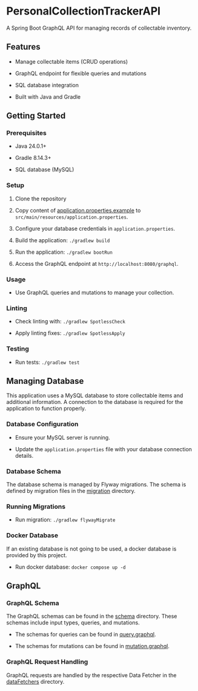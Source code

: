 # PersonalCollectionTrackerAPI

A Spring Boot GraphQL API for managing records of collectable inventory.

## Features

- Manage collectable items (CRUD operations)

- GraphQL endpoint for flexible queries and mutations

- SQL database integration

- Built with Java and Gradle

## Getting Started

### Prerequisites

- Java 24.0.1+

- Gradle 8.14.3+

- SQL database (MySQL)

### Setup

1. Clone the repository

2. Copy content of [application.properties.example](src/main/resources/application.properties.example) to `src/main/resources/application.properties`.

3. Configure your database credentials in `application.properties`.

4. Build the application: `./gradlew build`

5. Run the application: `./gradlew bootRun`

6. Access the GraphQL endpoint at `http://localhost:8080/graphql`.

### Usage

- Use GraphQL queries and mutations to manage your collection.

### Linting

- Check linting with: `./gradlew SpotlessCheck`

- Apply linting fixes: `./gradlew SpotlessApply`

### Testing

- Run tests: `./gradlew test`

## Managing Database

This application uses a MySQL database to store collectable items and additional information.
A connection to the database is required for the application to function properly.

### Database Configuration

- Ensure your MySQL server is running.

- Update the `application.properties` file with your database connection details.

### Database Schema

The database schema is managed by Flyway migrations.
The schema is defined by migration files in the [migration](src/main/resources/db/migration) directory.

### Running Migrations

- Run migration: `./gradlew flywayMigrate`

### Docker Database

If an existing database is not going to be used, a docker database is provided by this project.

- Run docker database: `docker compose up -d`

## GraphQL

### GraphQL Schema

The GraphQL schemas can be found in the [schema](src/main/resources/schema) directory.
These schemas include input types, queries, and mutations.

- The schemas for queries can be found in [query.graphql](src/main/resources/schema/query.graphql).

- The schemas for mutations can be found in [mutation.graphql](src/main/resources/schema/mutation.graphql).

### GraphQL Request Handling

GraphQL requests are handled by the respective Data Fetcher in the [dataFetchers](src/main/java/app/dataFetchers) directory.


